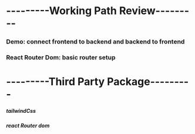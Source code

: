 # ---------Working Path Review---------

### Demo: connect frontend to backend and backend to frontend

### React Router Dom: basic router setup

# ---------Third Party Package---------

##### tailwindCss

##### react Router dom
